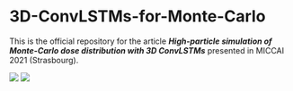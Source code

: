 # 3D-ConvLSTMs-for-Monte-Carlo

This is the official repository for the article ***High-particle simulation of Monte-Carlo dose distribution with 3D ConvLSTMs*** presented in MICCAI 2021 (Strasbourg).

![](https://github.com/soniamartinot/3D-ConvLSTMs-for-Monte-Carlo/blob/master/case_3339.gif)
![](https://github.com/soniamartinot/3D-ConvLSTMs-for-Monte-Carlo/blob/master/case_3115.gif)
